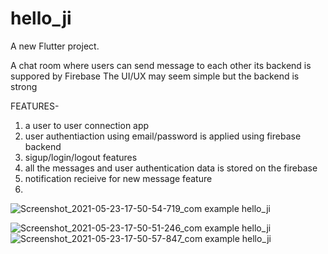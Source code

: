 # hello_ji

A new Flutter project.

A chat room where users can send message to each other its backend is suppored by Firebase
The UI/UX may seem simple but the backend is strong

FEATURES-
 1. a user to user connection app
 2. user authentiaction using email/password is applied using firebase backend
 3. sigup/login/logout features
 4. all the messages and user authentication data is stored on the firebase
 5. notification recieive for new message feature
 6. 
![Screenshot_2021-05-23-17-50-54-719_com example hello_ji](https://user-images.githubusercontent.com/61292543/119262259-6db18500-bb8f-11eb-8c25-77d7307dddf6.jpg)



 ![Screenshot_2021-05-23-17-50-51-246_com example hello_ji](https://user-images.githubusercontent.com/61292543/119262256-6b4f2b00-bb8f-11eb-9221-7a1ae8264115.jpg)
![Screenshot_2021-05-23-17-50-57-847_com example hello_ji](https://user-images.githubusercontent.com/61292543/119262258-6d18ee80-bb8f-11eb-80cf-1928e64ab2d0.jpg)

